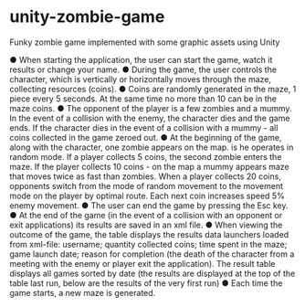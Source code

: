# unity-zombie-game
Funky zombie game implemented with some graphic assets using Unity 

● When starting the application, the user can start the game, watch it
results or change your name.
● During the game, the user controls the character, which is vertically
or horizontally moves through the maze, collecting resources (coins).
● Coins are randomly generated in the maze, 1 piece every 5
seconds. At the same time no more than 10 can be in the maze
coins.
● The opponent of the player is a few zombies and a mummy. In the event of a collision
with the enemy, the character dies and the game ends. If the character
dies in the event of a collision with a mummy - all coins collected in the game
zeroed out.
● At the beginning of the game, along with the character, one zombie appears on the map. is he
operates in random mode. If a player collects 5 coins,
the second zombie enters the maze. If the player collects 10 coins - on the map
a mummy appears maze that moves twice as fast
than zombies. When a player collects 20 coins, opponents switch from
the mode of random movement to the movement mode on the player by
optimal route. Each next coin increases speed
5% enemy movement.
● The user can end the game by pressing the Esc key.
● At the end of the game (in the event of a collision with an opponent or exit
applications) its results are saved in an xml file.
● When viewing the outcome of the game, the table displays the results data
launchers loaded from xml-file: username; quantity
collected coins; time spent in the maze; game launch date;
reason for completion (the death of the character from a meeting with the enemy or
player exit the application). The result table displays all
games sorted by date (the results are displayed at the top of the table
last run, below are the results of the very first run)
● Each time the game starts, a new maze is generated.

